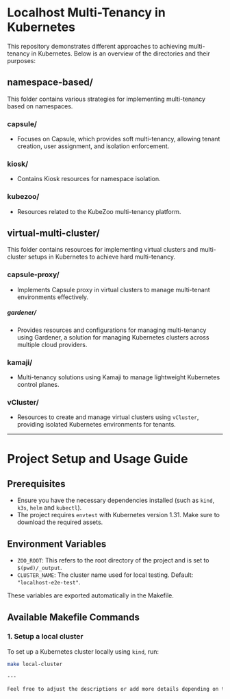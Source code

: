# Localhost Multi-Tenancy in Kubernetes

This repository demonstrates different approaches to achieving multi-tenancy in Kubernetes. Below is an overview of the directories and their purposes:

## namespace-based/
This folder contains various strategies for implementing multi-tenancy based on namespaces.

### capsule/
- Focuses on Capsule, which provides soft multi-tenancy, allowing tenant creation, user assignment, and isolation enforcement.

### kiosk/
- Contains Kiosk resources for namespace isolation.

### kubezoo/
- Resources related to the KubeZoo multi-tenancy platform.


## virtual-multi-cluster/ 
This folder contains resources for implementing virtual clusters and multi-cluster setups in Kubernetes to achieve hard multi-tenancy.

### capsule-proxy/
- Implements Capsule proxy in virtual clusters to manage multi-tenant environments effectively.

##### gardener/
- Provides resources and configurations for managing multi-tenancy using Gardener, a solution for managing Kubernetes clusters across multiple cloud providers.

### kamaji/
- Multi-tenancy solutions using Kamaji to manage lightweight Kubernetes control planes.

### vCluster/
- Resources to create and manage virtual clusters using `vCluster`, providing isolated Kubernetes environments for tenants.

---

# Project Setup and Usage Guide

## Prerequisites

- Ensure you have the necessary dependencies installed (such as `kind`, `k3s`, `helm` and `kubectl`).
- The project requires `envtest` with Kubernetes version 1.31. Make sure to download the required assets.

## Environment Variables

- `ZOO_ROOT`: This refers to the root directory of the project and is set to `$(pwd)/_output`.
- `CLUSTER_NAME`: The cluster name used for local testing. Default: `"localhost-e2e-test"`.

These variables are exported automatically in the Makefile.

## Available Makefile Commands

### 1. Setup a local cluster

To set up a Kubernetes cluster locally using `kind`, run:

```bash
make local-cluster

---

Feel free to adjust the descriptions or add more details depending on the content of the files.